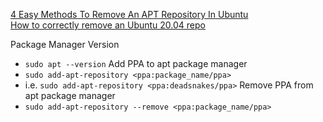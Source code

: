 [4 Easy Methods To Remove An APT Repository In Ubuntu](https://www.linuxfordevices.com/tutorials/ubuntu/remove-an-apt-repository-ubuntu)<br />
[How to correctly remove an Ubuntu 20.04 repo](https://askubuntu.com/questions/1423696/how-to-correctly-remove-an-ubuntu-20-04-repo)<br />

Package Manager Version
* `sudo apt --version`
Add PPA to apt package manager
* `sudo add-apt-repository <ppa:package_name/ppa>`
* i.e. `sudo add-apt-repository <ppa:deadsnakes/ppa>`
Remove PPA from apt package manager
* `sudo add-apt-repository --remove <ppa:package_name/ppa>`
